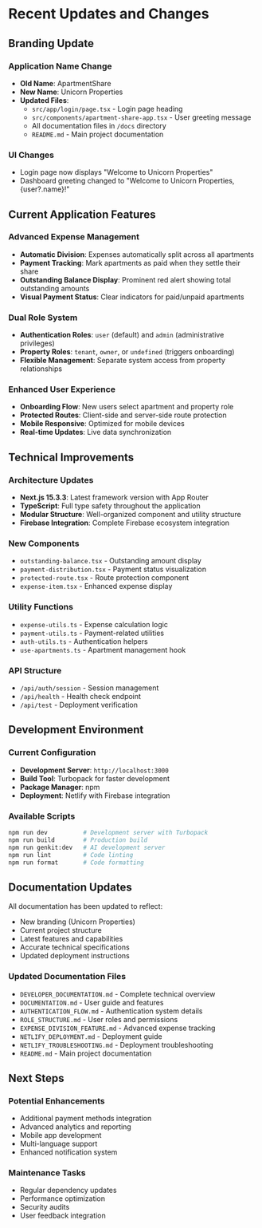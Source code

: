 # Recent Updates and Changes

## Branding Update

### Application Name Change

- **Old Name**: ApartmentShare
- **New Name**: Unicorn Properties
- **Updated Files**:
  - `src/app/login/page.tsx` - Login page heading
  - `src/components/apartment-share-app.tsx` - User greeting message
  - All documentation files in `/docs` directory
  - `README.md` - Main project documentation

### UI Changes

- Login page now displays "Welcome to Unicorn Properties"
- Dashboard greeting changed to "Welcome to Unicorn Properties, {user?.name}!"

## Current Application Features

### Advanced Expense Management

- **Automatic Division**: Expenses automatically split across all apartments
- **Payment Tracking**: Mark apartments as paid when they settle their share
- **Outstanding Balance Display**: Prominent red alert showing total outstanding amounts
- **Visual Payment Status**: Clear indicators for paid/unpaid apartments

### Dual Role System

- **Authentication Roles**: `user` (default) and `admin` (administrative privileges)
- **Property Roles**: `tenant`, `owner`, or `undefined` (triggers onboarding)
- **Flexible Management**: Separate system access from property relationships

### Enhanced User Experience

- **Onboarding Flow**: New users select apartment and property role
- **Protected Routes**: Client-side and server-side route protection
- **Mobile Responsive**: Optimized for mobile devices
- **Real-time Updates**: Live data synchronization

## Technical Improvements

### Architecture Updates

- **Next.js 15.3.3**: Latest framework version with App Router
- **TypeScript**: Full type safety throughout the application
- **Modular Structure**: Well-organized component and utility structure
- **Firebase Integration**: Complete Firebase ecosystem integration

### New Components

- `outstanding-balance.tsx` - Outstanding amount display
- `payment-distribution.tsx` - Payment status visualization
- `protected-route.tsx` - Route protection component
- `expense-item.tsx` - Enhanced expense display

### Utility Functions

- `expense-utils.ts` - Expense calculation logic
- `payment-utils.ts` - Payment-related utilities
- `auth-utils.ts` - Authentication helpers
- `use-apartments.ts` - Apartment management hook

### API Structure

- `/api/auth/session` - Session management
- `/api/health` - Health check endpoint
- `/api/test` - Deployment verification

## Development Environment

### Current Configuration

- **Development Server**: `http://localhost:3000`
- **Build Tool**: Turbopack for faster development
- **Package Manager**: npm
- **Deployment**: Netlify with Firebase integration

### Available Scripts

```bash
npm run dev          # Development server with Turbopack
npm run build        # Production build
npm run genkit:dev   # AI development server
npm run lint         # Code linting
npm run format       # Code formatting
```

## Documentation Updates

All documentation has been updated to reflect:

- New branding (Unicorn Properties)
- Current project structure
- Latest features and capabilities
- Accurate technical specifications
- Updated deployment instructions

### Updated Documentation Files

- `DEVELOPER_DOCUMENTATION.md` - Complete technical overview
- `DOCUMENTATION.md` - User guide and features
- `AUTHENTICATION_FLOW.md` - Authentication system details
- `ROLE_STRUCTURE.md` - User roles and permissions
- `EXPENSE_DIVISION_FEATURE.md` - Advanced expense tracking
- `NETLIFY_DEPLOYMENT.md` - Deployment guide
- `NETLIFY_TROUBLESHOOTING.md` - Deployment troubleshooting
- `README.md` - Main project documentation

## Next Steps

### Potential Enhancements

- Additional payment methods integration
- Advanced analytics and reporting
- Mobile app development
- Multi-language support
- Enhanced notification system

### Maintenance Tasks

- Regular dependency updates
- Performance optimization
- Security audits
- User feedback integration
